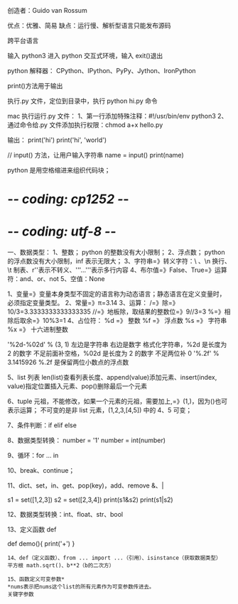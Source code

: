 创造者：Guido van Rossum

优点：优雅、简易
缺点：运行慢、解析型语言只能发布源码

跨平台语言

输入 python3 进入 python 交互式环境，输入 exit()退出

python 解释器：
CPython、IPython、PyPy、Jython、IronPython

print()方法用于输出

执行.py 文件，定位到目录中，执行 python hi.py 命令

mac 执行运行.py 文件：
1、第一行添加特殊注释：#!/usr/bin/env python3
2、通过命令给.py 文件添加执行权限：chmod a+x hello.py

输出：
print('hi')
print('hi', 'world')

// input() 方法，让用户输入字符串
name = input()
print(name)

python 是用空格缩进来组织代码块；

# -_- coding: cp1252 -_-

# -_- coding: utf-8 -_-

一、数据类型：
1、整数；
python 的整数没有大小限制；
2、浮点数；
python 的浮点数没有大小限制，inf 表示无限大；
3、字符串=》转义字符：\ 、\n 换行、\t 制表、r''表示不转义、'''...'''表示多行内容
4、布尔值=》False、True=》运算符：and、or、not
5、空值：None

1、变量=》变量本身类型不固定的语言称为动态语言；静态语言在定义变量时，必须指定变量类型。
2、常量=》π=3.14
3、运算：
/=》除=》10/3=3.3333333333333335
//=》地板除，取结果的整数位=》9//3=3
%=》相除后取余=》10%3=1
4、占位符：
%d =》 整数
%f =》 浮点数
%s =》 字符串
%x =》 十六进制整数

'%2d-%02d' % (3, 1) 左边是字符串 右边是数字 格式化字符串，%2d 是长度为 2 的数字 不足前面补空格，%02d 是长度为 2 的数字 不足两位补 0
'%.2f' % 3.1415926 %.2f 是保留两位小数点的浮点数

5、list 列表
len(list)查看列表长度、append(value)添加元素、insert(index, value)指定位置插入元素、pop()删除最后一个元素

6、tuple 元祖，不能修改，如果一个元素的元祖，需要加上,=》(1,)，因为()也可表示运算；
不可变的是非 list 元素，(1,2,3,[4,5]) 中的 4、5 可变；

7、条件判断：if elif else

8、数据类型转换：
number = '1'
number = int(number)

9、循环：for ... in

10、break、continue；

11、dict、set，in、get、pop(key)，add、remove
&、|

s1 = set([1,2,3])
s2 = set([2,3,4])
print(s1&s2)
print(s1|s2)

12、数据类型转换：int、float、str、bool

13、定义函数 def

def demo(){
print('+')
}

```
14、def（定义函数）、from ... import ...（引用）、isinstance（获取数据类型）
平方根 math.sqrt()、b**2（b的二次方）
```

```
15、函数定义可变参数*
*nums表示把nums这个list的所有元素作为可变参数传进去。
关键字参数
```
